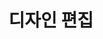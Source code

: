 ---
layout: default
title: 디자인 편집
nav_order: 1
permalink: /docs/assemblies/assemblies/edit_a_desing
parent: 조립품들
grand_parent: 조립품
---
